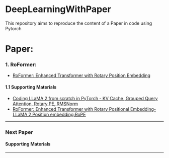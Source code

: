 # DeepLearningWithPaper
This repository aims to reproduce the content of a Paper in code using Pytorch

# Paper:
### 1. RoFormer:
- [RoFormer: Enhanced Transformer with Rotary Position Embedding](https://arxiv.org/abs/2104.09864)  
#### 1.1 Supporting Materials
- [Coding LLaMA 2 from scratch in PyTorch - KV Cache, Grouped Query Attention, Rotary PE, RMSNorm](https://www.youtube.com/watch?v=oM4VmoabDAI&t=1236s)
- [RoFormer: Enhanced Transformer with Rotary Positional Embedding-LLaMA 2 Position embedding:RoPE](https://medium.com/@jiangmen28/roformer-enhanced-transformer-with-rotary-positional-embedding-llama-2-position-embedding-3f2a4672b35a)
***
### Next Paper

#### Supporting Materials

***